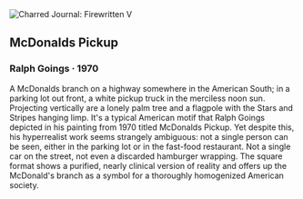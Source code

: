 <div class="artwork-of-the-day">
  <div class="container">
    <div class="img-wrapper">
      <img
        src="https://uploads4.wikiart.org/images/ralph-goings/mcdonalds-pickup-1970.jpg"
        alt="Charred Journal: Firewritten V" />
    </div>
    <div class="artwork-detail">
      <div class="artwork-origin"> 
        <h2 class="artwork-name">McDonalds Pickup</h2>
        <h3 class="artist">
          Ralph Goings
                    ·  1970
        </h3>
      </div>
      <p class="description">
        <span class="artwork-description-text ng-binding" ng-bind-html="viewModel.ArtworkOfTheDay.Description | unsafe">A McDonalds branch on a highway somewhere in the American South; in a parking lot out front, a white pickup truck in the merciless noon sun. Projecting vertically are a lonely palm tree and a flagpole with the Stars and Stripes hanging limp. It's a typical American motif that Ralph Goings depicted in his painting from 1970 titled McDonalds Pickup. Yet despite this, his hyperrealist work seems strangely ambiguous: not a single person can be seen, either in the parking lot or in the fast-food restaurant. Not a single car on the street, not even a discarded hamburger wrapping. The square format shows a purified, nearly clinical version of reality and offers up the McDonald's branch as a symbol for a thoroughly homogenized American society.</span>
                        <div class="text-shadow-container" ng-show="showShadow" style=""></div>
      </p>
    </div>
  </div>

</div>
